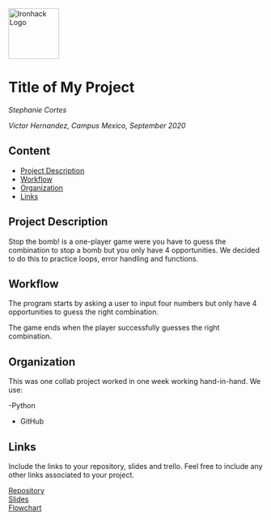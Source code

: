 <img src="https://bit.ly/2VnXWr2" alt="Ironhack Logo" width="100"/>

# Title of My Project
*Stephanie Cortes*

*Victor Hernandez, Campus Mexico, September 2020*

## Content
- [Project Description](#project-description)
- [Workflow](#workflow)
- [Organization](#organization)
- [Links](#links)

<a name="project-description"></a>

## Project Description
Stop the bomb! is a one-player game were you have to guess the combination to stop a bomb but you only have 4 opportunities. We decided to do this to practice loops, error handling and functions. 

<a name="workflow"></a>

## Workflow
The program starts by asking a user to input four numbers but only have 4 opportunities to guess the right combination.

The game ends when the player successfully guesses the right combination.

<a name="organization"></a>

## Organization
This was one collab project worked in one week working hand-in-hand. We use:

-Python
- GitHub



<a name="links"></a>

## Links
Include the links to your repository, slides and trello. Feel free to include any other links associated to your project. 

[Repository](https://github.com/StephanieCortes/project-build-your-own-game)  
[Slides](https://docs.google.com/presentation/d/1y79rr7SV3CsVu_e4yZ2NBvtwE5wJYd_kQk9lRp-vywg/edit?usp=sharing)  
[Flowchart](https://embed.creately.com/O8QIqd1wJJn?token=vv0mF0F7RpssTcmx&type=svg)  